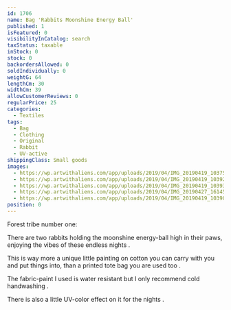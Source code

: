 ```yaml
---
id: 1706
name: Bag 'Rabbits Moonshine Energy Ball'
published: 1
isFeatured: 0
visibilityInCatalog: search
taxStatus: taxable
inStock: 0
stock: 0
backordersAllowed: 0
soldIndividually: 0
weightG: 64
lengthCm: 30
widthCm: 39
allowCustomerReviews: 0
regularPrice: 25
categories:
  - Textiles
tags:
  - Bag
  - Clothing
  - Original
  - Rabbit
  - UV-active
shippingClass: Small goods
images:
  - https://wp.artwithaliens.com/app/uploads/2019/04/IMG_20190419_103752-01-01-scaled.jpeg
  - https://wp.artwithaliens.com/app/uploads/2019/04/IMG_20190419_103928-01-01-scaled.jpeg
  - https://wp.artwithaliens.com/app/uploads/2019/04/IMG_20190419_103934-01-01-scaled.jpeg
  - https://wp.artwithaliens.com/app/uploads/2019/04/IMG_20190427_161453-scaled.jpg
  - https://wp.artwithaliens.com/app/uploads/2019/04/IMG_20190419_103907-01-01-scaled.jpeg
position: 0
---
```


Forest tribe number one:

There are two rabbits holding the moonshine energy-ball high in their paws, enjoying the vibes of these endless nights .

This is way more a unique little painting on cotton you can carry with you and put things into, than a printed tote bag you are used too .

The fabric-paint I used is water resistant but I only recommend cold handwashing .

There is also a little UV-color effect on it for the nights .
